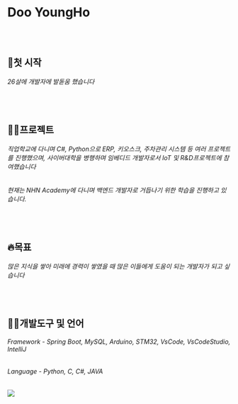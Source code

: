 Doo YoungHo
=============
<br><br>
🐯첫 시작
---------
###### 26살에 개발자에 발돋움 했습니다
<br><br>
🧑‍💻프로젝트
----------
###### 직업학교에 다니며 C#, Python으로 ERP, 키오스크, 주차관리 시스템 등 여러 프로젝트를 진행했으며, 사이버대학을 병행하며 임베디드 개발자로서 IoT 및 R&D프로젝트에 참여했습니다</br>
###### 현재는 NHN Academy에 다니며 백엔드 개발자로 거듭나기 위한 학습을 진행하고 있습니다.
<br><br>
🔥목표
-------
###### 많은 지식을 쌓아 미래에 경력이 쌓였을 때 많은 이들에게 도움이 되는 개발자가 되고 싶습니다
<br><br>
💁‍♂️개발도구 및 언어
-----------
###### Framework - Spring Boot, MySQL, Arduino, STM32, VsCode, VsCodeStudio, IntelliJ
###### Language - Python, C, C#, JAVA
<!--
**DooYoungHo/DooYoungHo** is a ✨ _special_ ✨ repository because its `README.md` (this file) appears on your GitHub profile.

Here are some ideas to get you started:

- 🔭 I’m currently working on ...
- 🌱 I’m currently learning ...
- 👯 I’m looking to collaborate on ...
- 🤔 I’m looking for help with ...
- 💬 Ask me about ...
- 📫 How to reach me: ...
- 😄 Pronouns: ...
- ⚡ Fun fact: ...
-->


<a href="https://github.com/devxb/gitanimals">
  <img src="https://render.gitanimals.org/farms/DooYoungHo"/>
</a>


